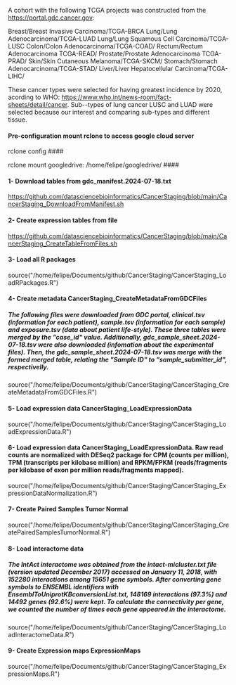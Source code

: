 A cohort with the following TCGA projects was constructed from the https://portal.gdc.cancer.gov: 

Breast/Breast Invasive Carcinoma/TCGA-BRCA
Lung/Lung Adenocarcinoma/TCGA-LUAD
Lung/Lung Squamous Cell Carcinoma/TCGA-LUSC
Colon/Colon Adenocarcinoma/TCGA-COAD/
Rectum/Rectum Adenocarcinoma TCGA-READ/
Prostate/Prostate Adenocarcinoma TCGA-PRAD/
Skin/Skin Cutaneous Melanoma/TCGA-SKCM/
Stomach/Stomach Adenocarcinoma/TCGA-STAD/
Liver/Liver Hepatocellular Carcinoma/TCGA-LIHC/

These cancer types were selected for having greatest incidence by 2020, acording to WHO: https://www.who.int/news-room/fact-sheets/detail/cancer. Sub--types of lung cancer LUSC and LUAD were selected because our interest and comparing sub-types and different tissue.

#### Pre-configuration mount rclone to access google cloud server
rclone config                                       ####

rclone mount googledrive: /home/felipe/googledrive/ ####


#### 1- Download tables from gdc_manifest.2024-07-18.txt
https://github.com/datasciencebioinformatics/CancerStaging/blob/main/CancerStaging_DownloadFromManifest.sh

#### 2- Create expression tables from file
https://github.com/datasciencebioinformatics/CancerStaging/blob/main/CancerStaging_CreateTableFromFiles.sh

#### 3- Load all R packages
source("/home/felipe/Documents/github/CancerStaging/CancerStaging_LoadRPackages.R")

#### 4- Create metadata CancerStaging_CreateMetadataFromGDCFiles
##### The following files were downloaded from GDC portal, clinical.tsv (information for each patient), sample.tsv (information for each sample) and exposure.tsv (data about patient life-style). These three tables were merged by the "case_id" value. Additionally, gdc_sample_sheet.2024-07-18.tsv were also downloaded (infomation about the experimental files). Then, the gdc_sample_sheet.2024-07-18.tsv was merge with the formed merged table, relating the "Sample ID" to "sample_submitter_id", respectivelly. 
source("/home/felipe/Documents/github/CancerStaging/CancerStaging_CreateMetadataFromGDCFiles.R")

#### 5- Load expression data CancerStaging_LoadExpressionData
source("/home/felipe/Documents/github/CancerStaging/CancerStaging_LoadExpressionData.R")

#### 6- Load expression data CancerStaging_LoadExpressionData. Raw read counts are normalized with DESeq2 package for CPM (counts per million), TPM (transcripts per kilobase million) and RPKM/FPKM (reads/fragments per kilobase of exon per million reads/fragments mapped).
source("/home/felipe/Documents/github/CancerStaging/CancerStaging_ExpressionDataNormalization.R")

#### 7- Create Paired Samples Tumor Normal
source("/home/felipe/Documents/github/CancerStaging/CancerStaging_CreatePairedSamplesTumorNormal.R")

#### 8- Load interactome data
##### The IntAct interactome was obtained from the intact-micluster.txt file (version updated December 2017) accessed on January 11, 2018, with 152280 interactions among 15651 gene symbols. After converting gene symbols to ENSEMBL identifiers with EnsemblToUniprotKBconversionList.txt, 148169 interactions (97.3%) and 14492 genes (92.6%) were kept. To calculate the connectivity per gene, we counted the number of times each gene appeared in the interactome. 
source("/home/felipe/Documents/github/CancerStaging/CancerStaging_LoadInteractomeData.R")

#### 9- Create Expression maps ExpressionMaps
source("/home/felipe/Documents/github/CancerStaging/CancerStaging_ExpressionMaps.R")


